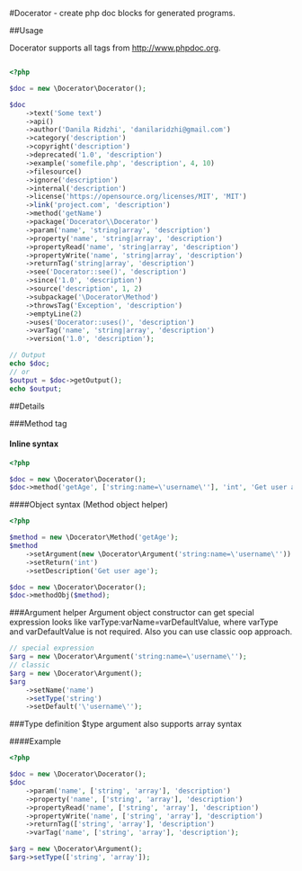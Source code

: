 #Docerator - create php doc blocks for generated programs.

##Usage

Docerator supports all tags from http://www.phpdoc.org.

```php

<?php

$doc = new \Docerator\Docerator();

$doc
    ->text('Some text')
    ->api()
    ->author('Danila Ridzhi', 'danilaridzhi@gmail.com')
    ->category('description')
    ->copyright('description')
    ->deprecated('1.0', 'description')
    ->example('somefile.php', 'description', 4, 10)
    ->filesource()
    ->ignore('description')
    ->internal('description')
    ->license('https://opensource.org/licenses/MIT', 'MIT')
    ->link('project.com', 'description')
    ->method('getName')
    ->package('Docerator\\Docerator')
    ->param('name', 'string|array', 'description')
    ->property('name', 'string|array', 'description')
    ->propertyRead('name', 'string|array', 'description')
    ->propertyWrite('name', 'string|array', 'description')
    ->returnTag('string|array', 'description')
    ->see('Docerator::see()', 'description')
    ->since('1.0', 'description')
    ->source('description', 1, 2)
    ->subpackage('\Docerator\Method')
    ->throwsTag('Exception', 'description')
    ->emptyLine(2)
    ->uses('Docerator::uses()', 'description')
    ->varTag('name', 'string|array', 'description')
    ->version('1.0', 'description');

// Output
echo $doc;
// or
$output = $doc->getOutput();
echo $output;
```

##Details

###Method tag

#### Inline syntax
```php
<?php

$doc = new \Docerator\Docerator();
$doc->method('getAge', ['string:name=\'username\''], 'int', 'Get user age');
```

####Object syntax (Method object helper)

```php
<?php

$method = new \Docerator\Method('getAge');
$method
    ->setArgument(new \Docerator\Argument('string:name=\'username\''))
    ->setReturn('int')
    ->setDescription('Get user age');

$doc = new \Docerator\Docerator();
$doc->methodObj($method);

```
###Argument helper
Argument object constructor can get special expression looks like varType:varName=varDefaultValue,
where varType and varDefaultValue is not required. Also you can use classic oop approach.
```php
// special expression
$arg = new \Docerator\Argument('string:name=\'username\'');
// classic
$arg = new \Docerator\Argument();
$arg
    ->setName('name')
    ->setType('string')
    ->setDefault('\'username\'');
```

###Type definition
$type argument also supports array syntax

####Example
```php
<?php

$doc = new \Docerator\Docerator();
$doc
	->param('name', ['string', 'array'], 'description')
	->property('name', ['string', 'array'], 'description')
    ->propertyRead('name', ['string', 'array'], 'description')
    ->propertyWrite('name', ['string', 'array'], 'description')
    ->returnTag(['string', 'array'], 'description')
    ->varTag('name', ['string', 'array'], 'description');

$arg = new \Docerator\Argument();
$arg->setType(['string', 'array']);
``` 
